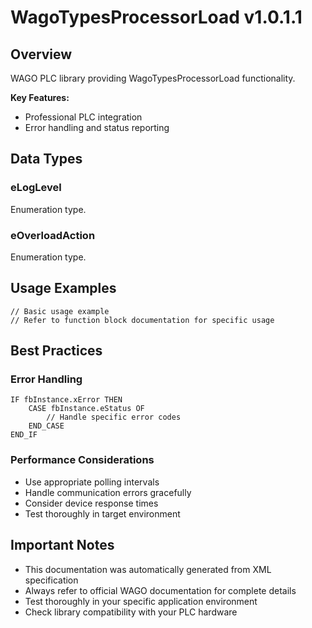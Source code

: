 # WagoTypesProcessorLoad v1.0.1.1

## Overview
WAGO PLC library providing WagoTypesProcessorLoad functionality.

**Key Features:**
- Professional PLC integration
- Error handling and status reporting

## Data Types

### eLogLevel
Enumeration type.

### eOverloadAction
Enumeration type.

## Usage Examples

```iec
// Basic usage example
// Refer to function block documentation for specific usage
```

## Best Practices

### Error Handling
```iec
IF fbInstance.xError THEN
    CASE fbInstance.eStatus OF
        // Handle specific error codes
    END_CASE
END_IF
```

### Performance Considerations
- Use appropriate polling intervals
- Handle communication errors gracefully
- Consider device response times
- Test thoroughly in target environment

## Important Notes

- This documentation was automatically generated from XML specification
- Always refer to official WAGO documentation for complete details
- Test thoroughly in your specific application environment
- Check library compatibility with your PLC hardware

